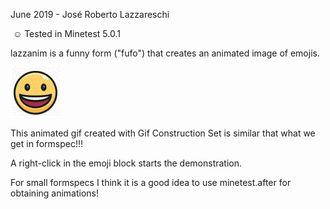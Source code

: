 June 2019 - José Roberto Lazzareschi

﻿
:relaxed: Tested in Minetest 5.0.1

lazzanim is a funny form ("fufo") that creates an animated image of emojis.

![alt text](https://raw.githubusercontent.com/jrlazz/lazzanim/master/emoji.gif)


This animated gif created with Gif Construction Set is similar that what we get in formspec!!!

A right-click in the emoji block starts the demonstration.

For small formspecs I think it is a good idea to use minetest.after for obtaining animations!
